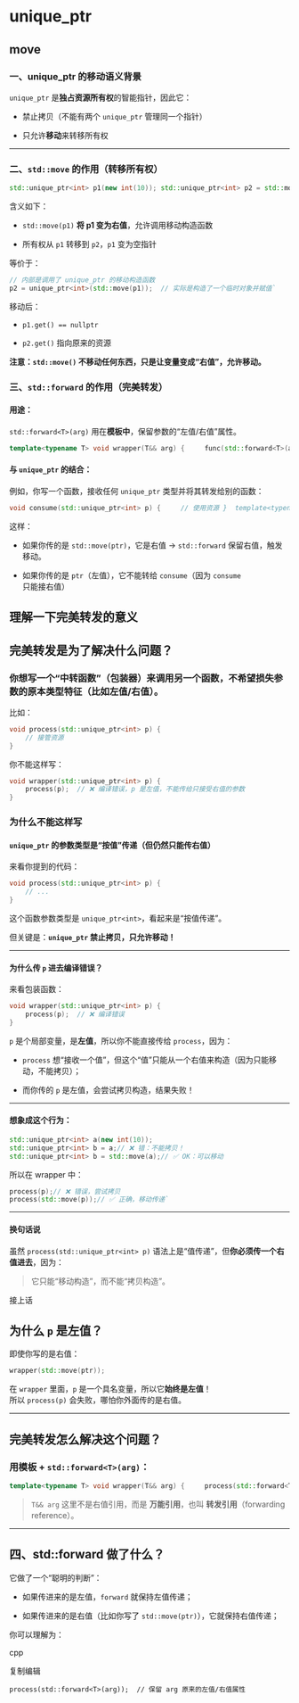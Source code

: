 # unique_ptr

## move
### 一、unique_ptr 的移动语义背景

`unique_ptr` 是**独占资源所有权**的智能指针，因此它：

-   禁止拷贝（不能有两个 `unique_ptr` 管理同一个指针）
    
-   只允许**移动**来转移所有权
    

----------

### 二、`std::move` 的作用（转移所有权）

```cpp
std::unique_ptr<int> p1(new int(10)); std::unique_ptr<int> p2 = std::move(p1);`
```
含义如下：

-   `std::move(p1)` **将 p1 变为右值**，允许调用移动构造函数
    
-   所有权从 `p1` 转移到 `p2`，`p1` 变为空指针
    

等价于：

```cpp
// 内部是调用了 unique_ptr 的移动构造函数 
p2 = unique_ptr<int>(std::move(p1));  // 实际是构造了一个临时对象并赋值`
```
移动后：

-   `p1.get() == nullptr`
    
-   `p2.get()` 指向原来的资源
    

**注意：`std::move()` 不移动任何东西，只是让变量变成“右值”，允许移动。**

### 三、`std::forward` 的作用（完美转发）

#### 用途：

`std::forward<T>(arg)` 用在**模板中**，保留参数的“左值/右值”属性。

```cpp
template<typename T> void wrapper(T&& arg) {     func(std::forward<T>(arg)); // 完美转发 }
```

#### 与 `unique_ptr` 的结合：

例如，你写一个函数，接收任何 `unique_ptr` 类型并将其转发给别的函数：

```cpp
void consume(std::unique_ptr<int> p) {     // 使用资源 }  template<typename T> void wrapper(T&& arg) {     consume(std::forward<T>(arg)); // 保留原始值类别 }
```
这样：
-   如果你传的是 `std::move(ptr)`，它是右值 -> `std::forward` 保留右值，触发移动。
    
-   如果你传的是 `ptr`（左值），它不能转给 `consume`（因为 `consume` 只能接右值）

##  理解一下完美转发的意义
## 完美转发是为了解决什么问题？

### 你想写一个“中转函数”（包装器）来调用另一个函数，**不希望损失参数的原本类型特征（比如左值/右值）**。

比如：
```cpp
void process(std::unique_ptr<int> p) {
	// 接管资源
}
```

你不能这样写：

```cpp
void wrapper(std::unique_ptr<int> p) {
	process(p);  // ❌ 编译错误，p 是左值，不能传给只接受右值的参数 
}
```

### 为什么不能这样写
#### `unique_ptr` 的参数类型是“按值”传递（但仍然只能传右值）

来看你提到的代码：
```cpp
void process(std::unique_ptr<int> p) {
	// ... 
}
```

这个函数参数类型是 `unique_ptr<int>`，看起来是“按值传递”。

但关键是：**`unique_ptr` 禁止拷贝，只允许移动！**

----------

#### 为什么传 `p` 进去编译错误？

来看包装函数：

```cpp
void wrapper(std::unique_ptr<int> p) {
	process(p);  // ❌ 编译错误 
}
```
`p` 是个局部变量，是**左值**，所以你不能直接传给 `process`，因为：

-   `process` 想“接收一个值”，但这个“值”只能从一个右值来构造（因为只能移动，不能拷贝）；
    
-   而你传的 `p` 是左值，会尝试拷贝构造，结果失败！
    

----------

#### 想象成这个行为：

```cpp
std::unique_ptr<int> a(new int(10));
std::unique_ptr<int> b = a;// ❌ 错：不能拷贝！
std::unique_ptr<int> b = std::move(a);// ✅ OK：可以移动
```

所以在 wrapper 中：

```cpp
process(p);// ❌ 错误，尝试拷贝
process(std::move(p));// ✅ 正确，移动传递`
```
----------

#### 换句话说

虽然 `process(std::unique_ptr<int> p)` 语法上是“值传递”，但**你必须传一个右值进去**，因为：

> 它只能“移动构造”，而不能“拷贝构造”。

接上话
## 为什么 `p` 是左值？

即使你写的是右值：

```cpp
wrapper(std::move(ptr));
```

在 `wrapper` 里面，`p` 是一个具名变量，所以它**始终是左值**！  
所以 `process(p)` 会失败，哪怕你外面传的是右值。

----------

## 完美转发怎么解决这个问题？

### 用模板 + `std::forward<T>(arg)`：

```cpp
template<typename T> void wrapper(T&& arg) {     process(std::forward<T>(arg));  // 完美转发 }
```

> `T&& arg` 这里不是右值引用，而是 **万能引用**，也叫 **转发引用**（forwarding reference）。

----------

## 四、std::forward 做了什么？

它做了一个“聪明的判断”：

-   如果传进来的是左值，`forward` 就保持左值传递；
    
-   如果传进来的是右值（比如你写了 `std::move(ptr)`），它就保持右值传递；
    

你可以理解为：

cpp

复制编辑

`process(std::forward<T>(arg));  // 保留 arg 原来的左值/右值属性`
<!--stackedit_data:
eyJoaXN0b3J5IjpbLTQ4MjY4NDUwMV19
-->
